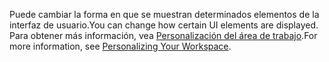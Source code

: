 <span data-ttu-id="4f502-101">Puede cambiar la forma en que se muestran determinados elementos de la interfaz de usuario.</span><span class="sxs-lookup"><span data-stu-id="4f502-101">You can change how certain UI elements are displayed.</span></span> <span data-ttu-id="4f502-102">Para obtener más información, vea [Personalización del área de trabajo](../ui-personalization-user.md).</span><span class="sxs-lookup"><span data-stu-id="4f502-102">For more information, see [Personalizing Your Workspace](../ui-personalization-user.md).</span></span>
